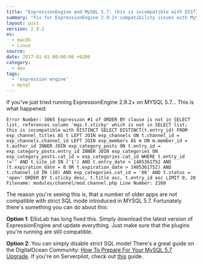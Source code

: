 ```yaml
---
title: "ExpressionEngine and MySQL 5.7: this is incompatible with DISTINCT"
summary: "Fix for ExpressionEngine 2.9.2+ compatibility issues with MySQL 5.7's stricter DISTINCT clause requirements."
layout: post
version: 2.9.2
os:
  - macOS
  - Linux
source:
date: 2017-01-01 00:00:00 +0200
category:
  - dev
tags:
  - 'expression engine'
  - mysql
---
```


If you've just tried running ExpressionEngine 2.9.2+ on MYSQL 5.7... This is what happened:

`Error Number: 3065
Expression #1 of ORDER BY clause is not in SELECT list, references column 'mgs.t.sticky' which is not in SELECT list; this is incompatible with DISTINCT
SELECT DISTINCT(t.entry_id) FROM exp_channel_titles AS t LEFT JOIN exp_channels ON t.channel_id = exp_channels.channel_id LEFT JOIN exp_members AS m ON m.member_id = t.author_id INNER JOIN exp_category_posts ON t.entry_id = exp_category_posts.entry_id INNER JOIN exp_categories ON exp_category_posts.cat_id = exp_categories.cat_id WHERE t.entry_id !='' AND t.site_id IN ('1') AND t.entry_date < 1485361752 AND (t.expiration_date = 0 OR t.expiration_date > 1485361752) AND t.channel_id IN (10) AND exp_categories.cat_id = '66' AND t.status = 'open' ORDER BY t.sticky desc, t.title asc, t.entry_id asc LIMIT 0, 20
Filename: modules/channel/mod.channel.php
Line Number: 2160`

The reason you're seeing this is, that a number of older apps are not compatible with strict SQL mode introduced in MYSQL 5.7. Fortunately there's something you can do about this:

__Option 1__: EllisLab has long fixed this. Simply download the latest version of ExpressionEngine and update everything. Just make sure that the plugins you're running are still compatible.

__Option 2__: You can simply disable strict SQL mode! There's a great guide on the DigitalOcean Community: [How To Prepare For Your MySQL 5.7 Upgrade](https://www.digitalocean.com/community/tutorials/how-to-prepare-for-your-mysql-5-7-upgrade). If you're on Serverpilot, check out [this](https://serverpilot.io/community/articles/how-to-disable-strict-mode-in-mysql-5-7.html) guide.
